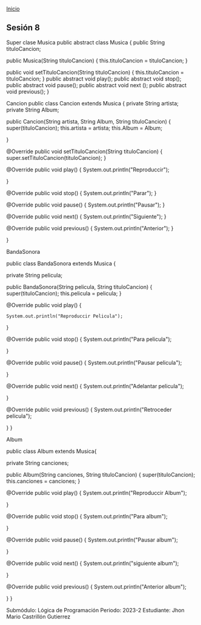 <!-- No borrar o modificar -->
[Inicio](./index.md)

## Sesión 8 


<!-- Su documentación aquí -->


Super clase Musica
public abstract class Musica {
public String tituloCancion;

public Musica(String tituloCancion) {
    this.tituloCancion = tituloCancion;
}

public void setTituloCancion(String tituloCancion) {
    this.tituloCancion = tituloCancion;
}
 public abstract void   play(); 
 public abstract void   stop(); 
 public abstract void   pause(); 
 public abstract void   next (); 
 public abstract void   previous(); 
}


Cancion
public class Cancion extends Musica {
private String artista;
private String Album;

public Cancion(String artista, String Album, String tituloCancion) {
    super(tituloCancion);
    this.artista = artista;
    this.Album = Album;
    
    
}

@Override
public void setTituloCancion(String tituloCancion) {
    super.setTituloCancion(tituloCancion); 
}

@Override
public void play() {
    System.out.println("Reproduccir");
    
}

@Override
public void stop() {
    System.out.println("Parar");
}

@Override
public void pause() {
   System.out.println("Pausar"); 
}

@Override
public void next() {
    System.out.println("Siguiente");
} 
   
@Override
public void previous() {
    System.out.println("Anterior");
}   
   
   
}

BandaSonora

public class BandaSonora extends Musica {

private String pelicula;

public BandaSonora(String pelicula, String tituloCancion) {
    super(tituloCancion);
    this.pelicula = pelicula;
}

@Override
public void play() {
    
    System.out.println("Reproduccir Pelicula");
    
}

@Override
public void stop() {
    System.out.println("Para pelicula");
          
}

@Override
public void pause() {
    System.out.println("Pausar pelicula");        
    
}

@Override
public void next() {
    System.out.println("Adelantar pelicula");
    
    
}

@Override
public void previous() {
    System.out.println("Retroceder pelicula");
    
   
}
}

Album

public class Album extends Musica{

private String canciones;

public Album(String canciones, String tituloCancion) {
    super(tituloCancion);
    this.canciones = canciones;
}

@Override
public void play() {
    System.out.println("Reproduccir Album");
    
   
}

@Override
public void stop() {
    System.out.println("Para album");
    
}

@Override
public void pause() {
    System.out.println("Pausar album");
    
}

@Override
public void next() {
   System.out.println("siguiente album");
    
}

@Override
public void previous() {
    System.out.println("Anterior album");
    
    
}
}

Submódulo: Lógica de Programación Periodo: 2023-2
Estudiante: Jhon Mario Castrillón Gutierrez 




